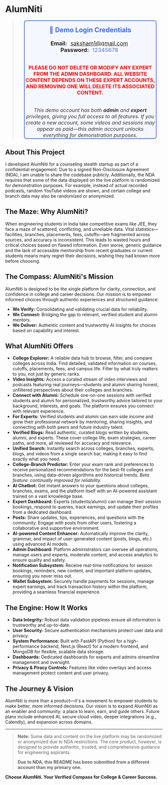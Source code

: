 # AlumNiti


> <div align="center" style="border:2px solid #4169e1; border-radius:8px; background:#f5f7ff; width:100%; max-width:420px; margin: 0 auto; font-size:1.15em; color:#222;">
> 
> <strong style="font-size:1.3em; color:#4169e1;">🔑 Demo Login Credentials</strong><br><br>
> <span style="font-size:1.1em;"><b>Email:</b> <span style="color:#4169e1; background:#fff; padding:2px 6px; border-radius:4px;">saksham1@gmail.com</span></span><br>
> <span style="font-size:1.1em;"><b>Password:</b> <span style="color:#4169e1; background:#fff; padding:2px 6px; border-radius:4px;">12345678</span></span><br><br>
> <p align="center">
>   <font color="red"><strong>
>     PLEASE DO NOT DELETE OR MODIFY ANY EXPERT FROM THE ADMIN DASHBOARD.  
>     ALL WEBSITE CONTENT DEPENDS ON THESE EXPERT ACCOUNTS,  
>     AND REMOVING ONE WILL DELETE ITS ASSOCIATED CONTENT.
>   </strong></font>
> </p><br>
> <em style="color:#333;">This demo account has both <b>admin</b> and <b>expert</b> privileges, giving you full access to all features. If you create a new account, some videos and sessions may appear as paid—this admin account unlocks everything for demonstration purposes.</em>
> 
> </div>


## About This Project

I developed AlumNiti for a counseling stealth startup as part of a confidential engagement. Due to a signed Non-Disclosure Agreement (NDA), I am unable to share the codebase publicly. Additionally, the NDA requires that some of the data displayed on the live platform is randomized for demonstration purposes. For example, instead of actual recorded podcasts, random YouTube videos are shown, and certain college and branch data may also be randomized or anonymized.

## The Maze: Why AlumNiti?

When engineering students in India take competitive exams like JEE, they face a maze of scattered, conflicting, and unreliable data. Vital statistics—facilities, branches, placements, fees, cutoffs—are fragmented across sources, and accuracy is inconsistent. This leads to wasted hours and critical choices based on flawed information. Even worse, generic guidance and the lack of accessible mentorship from recent graduates or current students means many regret their decisions, wishing they had known more before choosing.

## The Compass: AlumNiti's Mission

AlumNiti is designed to be the single platform for clarity, connection, and confidence in college and career decisions. Our mission is to empower informed choices through authentic experiences and structured guidance:
- **We Verify:** Consolidating and validating crucial data for reliability.
- **We Connect:** Bridging the gap to relevant, verified student and alumni mentors.
- **We Deliver:** Authentic content and trustworthy AI insights for choices based on capability and interest.

## What AlumNiti Offers

- **College Explorer:** A reliable data hub to browse, filter, and compare colleges across India. Find detailed, validated information on courses, cutoffs, placements, fees, and campus life. Filter by what truly matters to you, not just by generic ranks.
- **Video Insights:** Access a curated stream of video interviews and podcasts featuring real journeys—students and alumni sharing honest, unfiltered perspectives about their colleges and branches.
- **Connect with Alumni:** Schedule one-on-one sessions with verified students and alumni for personalized, trustworthy advice tailored to your background, interests, and goals. The platform ensures you connect with relevant experience.
- **For Experts:** Verified students and alumni can earn side income and grow their professional network by mentoring, sharing insights, and connecting with both peers and future industry talent.
- **Verified Blogs:** Read authentic, curated blogs written by students, alumni, and experts. These cover college life, exam strategies, career paths, and more, all reviewed for accuracy and relevance.
- **Unified Search:** Instantly search across colleges, branches, experts, blogs, and videos from a single search bar, making it easy to find exactly what you need.
- **College-Branch Predictor:** Enter your exam rank and preferences to receive personalized recommendations for the best-fit colleges and branches, using data-driven algorithms and historical trends. *Beta feature: continually improved for reliability.*
- **AI Chatbot:** Get instant answers to your questions about colleges, branches, exams, and the platform itself with an AI-powered assistant trained on a vast knowledge base.
- **Expert Dashboard:** Experts (students/alumni) can manage their session bookings, respond to queries, track earnings, and update their profiles from a dedicated dashboard.
- **Posts:** Share updates, tips, experiences, and questions with the community. Engage with posts from other users, fostering a collaborative and supportive environment.
- **AI-powered Content Enhancer:** Automatically improve the clarity, grammar, and impact of user-generated content (posts, blogs, etc.) using advanced AI models.
- **Admin Dashboard:** Platform administrators can oversee all operations, manage users and experts, moderate content, and access analytics to ensure quality and safety.
- **Notification Subsystem:** Receive real-time notifications for session bookings, reminders, new content, and important platform updates, ensuring you never miss out.
- **Wallet Subsystem:** Securely handle payments for sessions, manage expert earnings, and track transaction history within the platform, providing a seamless financial experience.

## The Engine: How It Works

- **Data Integrity:** Robust data validation pipelines ensure all information is trustworthy and up-to-date.
- **User Security:** Secure authentication mechanisms protect user data and privacy.
- **System Performance:** Built with FastAPI (Python) for a high-performance backend, Next.js (React) for a modern frontend, and MongoDB for flexible, scalable data storage.
- **Dashboards:** Dedicated dashboards for experts and admins streamline management and oversight.
- **Privacy & Piracy Controls:** Features like video overlays and access management protect content and user privacy.

## The Journey & Vision

AlumNiti is more than a product—it's a movement to empower students to make better, more informed decisions. Our vision is to expand AlumNiti as an enabler and community: a place to learn, earn, and guide others. Future plans include enhanced AI, secure cloud video, deeper integrations (e.g., Calendly), and expansion across domains.



---

> **Note:** Some data and content on the live platform may be randomized or anonymized due to NDA restrictions. The core product, however, is designed to provide authentic, trusted, and comprehensive guidance for engineering aspirants.
>
> **Due to NDA, this README has been submitted from a different account than my primary one.**

**Choose AlumNiti. Your Verified Compass for College & Career Success.**
